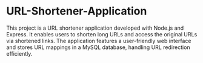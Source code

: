 # URL-Shortener-Application
This project is a URL shortener application developed with Node.js and Express. It enables users to shorten long URLs and access the original URLs via shortened links. The application features a user-friendly web interface and stores URL mappings in a MySQL database, handling URL redirection efficiently.
